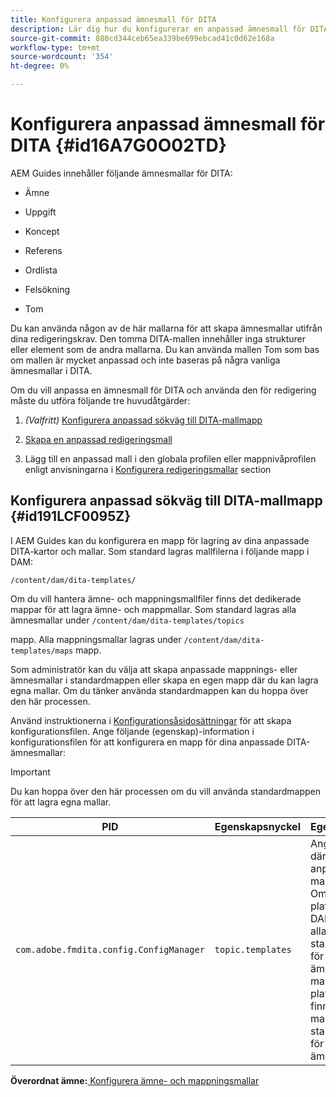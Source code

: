 ```yaml
---
title: Konfigurera anpassad ämnesmall för DITA
description: Lär dig hur du konfigurerar en anpassad ämnesmall för DITA
source-git-commit: 880cd344ceb65ea339be699ebcad41c0d62e168a
workflow-type: tm+mt
source-wordcount: '354'
ht-degree: 0%

---
```


# Konfigurera anpassad ämnesmall för DITA {#id16A7G0O02TD}

AEM Guides innehåller följande ämnesmallar för DITA:

- Ämne

- Uppgift

- Koncept

- Referens

- Ordlista

- Felsökning

- Tom


Du kan använda någon av de här mallarna för att skapa ämnesmallar utifrån dina redigeringskrav. Den tomma DITA-mallen innehåller inga strukturer eller element som de andra mallarna. Du kan använda mallen Tom som bas om mallen är mycket anpassad och inte baseras på några vanliga ämnesmallar i DITA.

Om du vill anpassa en ämnesmall för DITA och använda den för redigering måste du utföra följande tre huvudåtgärder:

1. *\(Valfritt\)* [Konfigurera anpassad sökväg till DITA-mallmapp](#id191LCF0095Z)

1. [Skapa en anpassad redigeringsmall](conf-folder-level.md#id1917D0EG0HJ)

1. Lägg till en anpassad mall i den globala profilen eller mappnivåprofilen enligt anvisningarna i [Konfigurera redigeringsmallar](conf-folder-level.md#id1889D0IL0Y4) section


## Konfigurera anpassad sökväg till DITA-mallmapp {#id191LCF0095Z}

I AEM Guides kan du konfigurera en mapp för lagring av dina anpassade DITA-kartor och mallar. Som standard lagras mallfilerna i följande mapp i DAM:

`/content/dam/dita-templates/`

Om du vill hantera ämne- och mappningsmallfiler finns det dedikerade mappar för att lagra ämne- och mappmallar. Som standard lagras alla ämnesmallar under `/content/dam/dita-templates/topics`

mapp. Alla mappningsmallar lagras under `/content/dam/dita-templates/maps` mapp.

Som administratör kan du välja att skapa anpassade mappnings- eller ämnesmallar i standardmappen eller skapa en egen mapp där du kan lagra egna mallar. Om du tänker använda standardmappen kan du hoppa över den här processen.

Använd instruktionerna i [Konfigurationsåsidosättningar](download-install-additional-config-override.md#) för att skapa konfigurationsfilen. Ange följande \(egenskap\)-information i konfigurationsfilen för att konfigurera en mapp för dina anpassade DITA-ämnesmallar:

>[!IMPORTANT]
>
> Du kan hoppa över den här processen om du vill använda standardmappen för att lagra egna mallar.

| PID | Egenskapsnyckel | Egenskapsvärde |
|---|------------|--------------|
| `com.adobe.fmdita.config.ConfigManager` | `topic.templates` | Ange en plats där du vill lagra anpassade mallar.<br> Om den angivna platsen finns i DAM kopieras alla standardmallar för kartor och ämnen till den mappen. Om platsen inte finns, skapas mappen med alla standardmallar för kartor och ämnen. |

**Överordnat ämne:**[ Konfigurera ämne- och mappningsmallar](conf-template-tags.md)
